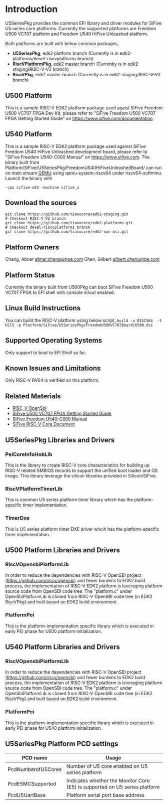﻿# Introduction
U5SeriesPkg provides the common EFI library and driver modules for SiFive
U5 series core platforms. Currently the supported platforms are Freedom
U500 VC707 platform and Freedom U540 HiFive Unleashed platform.

Both platforms are built with below common packages,
- **U5SeriesPkg**, edk2 platform branch
  (Currently is in edk2-platforms/devel-riscvplatforms branch)
- **RiscVPlatformPkg**, edk2 master branch
  (Currently is in edk2-staging/RISC-V-V2 branch)
- **RiscVPkg**, edk2 master branch
  (Currently is in edk2-staging/RISC-V-V2 branch)

## U500 Platform
This is a sample RISC-V EDK2 platform package used agaist SiFive Freedom U500
VC707 FPGA Dev Kit, please refer to "SiFive Freedom U500 VC707 FPGA Getting
Started Guide" on https://www.sifive.com/documentation.

## U540 Platform
This is a sample RISC-V EDK2 platform package used against SiFive Freedom U540
HiFive Unleashed development board, please refer to "SiFive Freedom U540-C000
Manual" on https://www.sifive.com.
The binary built from Platform/SiFive/U5SeriesPkg/FreedomU540HiFiveUnleashedBoard/
can run on main stream [QEMU](https://git.qemu.org/?p=qemu.git;a=summary)
using qemu-system-riscv64 under riscv64-softmmu. Launch the binary with

```
-cpu sifive-u54 -machine sifive_u
```

## Download the sources
```
git clone https://github.com/tianocore/edk2-staging.git
# Checkout RISC-V-V2 branch
git clone https://github.com/tianocore/edk2-platforms.git
# Checkout devel-riscvplatforms branch
git clone https://github.com/tianocore/edk2-non-osi.git
```

## Platform Owners
Chang, Abner <abner.chang@hpe.com>
Chen, Gilbert <gilbert.chen@hpe.com>

## Platform Status
Currently the binary built from U500Pkg can boot SiFive Freedom U500 VC707
FPGA to EFI shell with console in/out enabled.

## Linux Build Instructions
You can build the RISC-V platform using below script,
`build -a RISCV64  -t GCC5 -p Platform/SiFive/U5SeriesPkg/FreedomU500VC707Board/U500.dsc`

## Supported Operating Systems
Only support to boot to EFI Shell so far.

## Known Issues and Limitations
Only RISC-V RV64 is verified on this platform.

## Related Materials
- [RISC-V OpenSbi](https://github.com/riscv/opensbi)
- [SiFive U500 VC707 FPGA Getting Started Guide](https://sifive.cdn.prismic.io/sifive%2Fc248fabc-5e44-4412-b1c3-6bb6aac73a2c_sifive-u500-vc707-gettingstarted-v0.2.pdf)
- [SiFive Freedom U540-C000 Manual](https://sifive.cdn.prismic.io/sifive%2F834354f0-08e6-423c-bf1f-0cb58ef14061_fu540-c000-v1.0.pdf)
- [SiFive RISC-V Core Document](https://www.sifive.com/documentation)

## U5SeriesPkg Libraries and Drivers
### PeiCoreInfoHobLib
This is the library to create RISC-V core characteristics for building up
RISC-V related SMBIOS records to support the unified boot loader and OS image.
This library leverage the silicon libraries provided in Silicon/SiFive.

### RiscVPlatformTimerLib
This is common U5 series platform timer library which has the
platform-specific timer implementation.

### TimerDxe
This is U5 series platform timer DXE driver whcih has the platform-specific
timer implementation.

## U500 Platform Libraries and Drivers
### RiscVOpensbiPlatformLib
In order to reduce the dependencies with RISC-V OpenSBI project
(https://github.com/riscv/opensbi) and fewer burdens to EDK2 build process, the
implementation of RISC-V EDK2 platform is leveraging platform source code from
OpenSBI code tree. The "platform.c" under OpenSbiPlatformLib is cloned from
RISC-V OpenSBI code tree (in EDK2 RiscVPkg) and built based on EDK2 build
environment.

### PlatformPei
This is the platform-implementation specific library which is executed in early
PEI phase for U500 platform initialization.

## U540 Platform Libraries and Drivers
### RiscVOpensbiPlatformLib
In order to reduce the dependencies with RISC-V OpenSBI project
(https://github.com/riscv/opensbi) and fewer burdens to EDK2 build process, the
implementation of RISC-V EDK2 platform is leveraging platform source code from
OpenSBI code tree. The "platform.c" under OpenSbiPlatformLib is cloned from
RISC-V OpenSBI code tree (in EDK2 RiscVPkg) and built based on EDK2 build
environment.

### PlatformPei
This is the platform-implementation specific library which is executed in early
PEI phase for U540 platform initialization.

## U5SeriesPkg Platform PCD settings

| **PCD name** |**Usage**|
|----------------|----------|
|PcdNumberofU5Cores| Number of U5 core enabled on U5 series platform|
|PcdE5MCSupported| Indicates whether the Monitor Core (E5) is supported on U5 series platform|
|PcdU5UartBase|Platform serial port base address|
